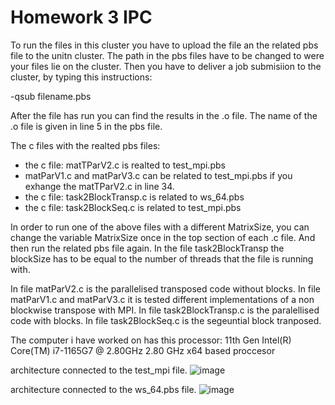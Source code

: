 # Homework 3 IPC

To run the files in this cluster you have to upload the file an the related pbs file to the unitn cluster. The path in the pbs files have to be changed to were your files lie on the cluster. Then you have to deliver a job submisiion to the cluster, by typing this instructions:

-qsub filename.pbs

After the file has run you can find the results in the .o file. The name of the .o file is given in line 5 in the pbs file. 

The c files with the realted pbs files:

- the c file: matTParV2.c is realted to test_mpi.pbs
- matParV1.c and matParV3.c can be related to test_mpi.pbs if you exhange the matTParV2.c in line 34.
- the c file: task2BlockTransp.c is related to ws_64.pbs
- the c file: task2BlockSeq.c is related to test_mpi.pbs

In order to run one of the above files with a different MatrixSize, you can change the variable MatrixSize once in the top section of each .c file. And then run the related pbs file again. In the file task2BlockTransp the blockSize has to be equal to the number of threads that the file is running with. 

In file matParV2.c is the parallelised transposed code without blocks.
In file matParV1.c and matParV3.c it is tested different implementations of a non blockwise transpose with MPI. 
In file task2BlockTransp.c is the paralellised code with blocks.
In file task2BlockSeq.c is the segeuntial block tranposed. 

The computer i have worked on has this processor: 11th Gen Intel(R) Core(TM) i7-1165G7 @ 2.80GHz 2.80 GHz x64 based proccesor

architecture connected to the test_mpi file.
![image](https://github.com/AnneMartheH/H3_IPC_AM/assets/99717256/3e1af45c-834e-4006-8a1e-6655ac102690)

architecture connected to the ws_64.pbs file.
![image](https://github.com/AnneMartheH/H3_IPC_AM/assets/99717256/f553ff0c-2c00-416e-b9b2-cb1a14a0f5bf)





